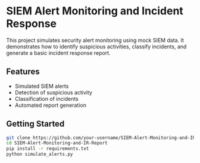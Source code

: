 # SIEM Alert Monitoring and Incident Response

This project simulates security alert monitoring using mock SIEM data. It demonstrates how to identify suspicious activities, classify incidents, and generate a basic incident response report.

## Features
- Simulated SIEM alerts
- Detection of suspicious activity
- Classification of incidents
- Automated report generation

## Getting Started
```bash
git clone https://github.com/your-username/SIEM-Alert-Monitoring-and-IR-Report.git
cd SIEM-Alert-Monitoring-and-IR-Report
pip install -r requirements.txt
python simulate_alerts.py
